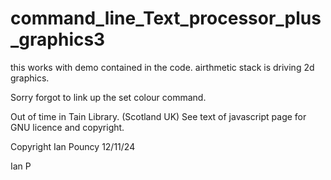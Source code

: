 # command_line_Text_processor_plus_graphics3

this works with demo contained in
the code.
airthmetic stack is driving
2d graphics.

Sorry forgot to
link up the set colour
command.

Out of time in
Tain Library.
(Scotland UK)
See text of javascript page
for GNU licence
and copyright.

Copyright
Ian Pouncy
12/11/24

Ian P
